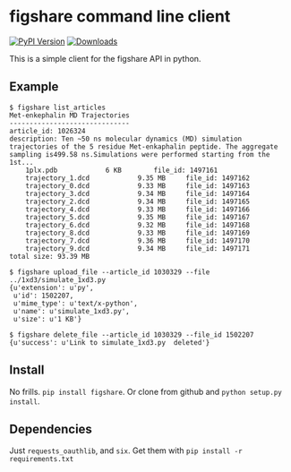 figshare command line client
============================
[![PyPI Version](https://badge.fury.io/py/figshare.png)](https://pypi.python.org/pypi/figshare)
[![Downloads](https://pypip.in/d/figshare/badge.png)](https://pypi.python.org/pypi/figshare)


This is a simple client for the figshare API in python.

Example
-------
```
$ figshare list_articles
Met-enkephalin MD Trajectories
------------------------------
article_id: 1026324
description: Ten ~50 ns molecular dynamics (MD) simulation
trajectories of the 5 residue Met-enkaphalin peptide. The aggregate
sampling is499.58 ns.Simulations were performed starting from the 1st...
	1plx.pdb			6 KB		file_id: 1497161
	trajectory_1.dcd			9.35 MB		file_id: 1497162
	trajectory_0.dcd			9.33 MB		file_id: 1497163
	trajectory_3.dcd			9.34 MB		file_id: 1497164
	trajectory_2.dcd			9.34 MB		file_id: 1497165
	trajectory_4.dcd			9.33 MB		file_id: 1497166
	trajectory_5.dcd			9.35 MB		file_id: 1497167
	trajectory_6.dcd			9.32 MB		file_id: 1497168
	trajectory_8.dcd			9.33 MB		file_id: 1497169
	trajectory_7.dcd			9.36 MB		file_id: 1497170
	trajectory_9.dcd			9.34 MB		file_id: 1497171
total size: 93.39 MB

$ figshare upload_file --article_id 1030329 --file ../1xd3/simulate_1xd3.py
{u'extension': u'py',
 u'id': 1502207,
 u'mime_type': u'text/x-python',
 u'name': u'simulate_1xd3.py',
 u'size': u'1 KB'}
 
$ figshare delete_file --article_id 1030329 --file_id 1502207
{u'success': u'Link to simulate_1xd3.py  deleted'}
```

Install
-------
No frills. `pip install figshare`. Or clone from github and `python setup.py install`.

Dependencies
------------
Just `requests_oauthlib`, and `six`. Get them with `pip install -r requirements.txt`
